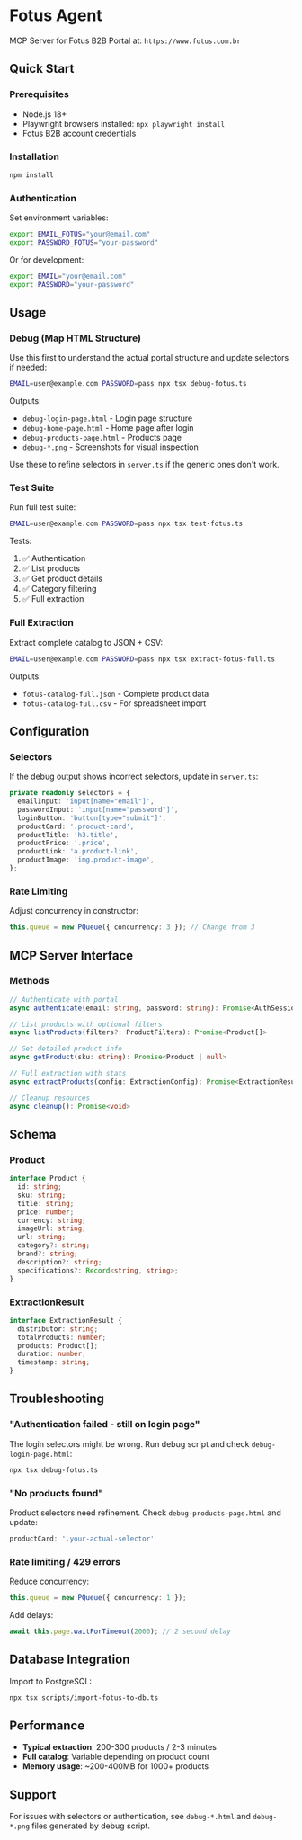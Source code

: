 # Fotus Agent

MCP Server for Fotus B2B Portal at: `https://www.fotus.com.br`

## Quick Start

### Prerequisites
- Node.js 18+
- Playwright browsers installed: `npx playwright install`
- Fotus B2B account credentials

### Installation

```bash
npm install
```

### Authentication

Set environment variables:

```bash
export EMAIL_FOTUS="your@email.com"
export PASSWORD_FOTUS="your-password"
```

Or for development:

```bash
export EMAIL="your@email.com"
export PASSWORD="your-password"
```

## Usage

### Debug (Map HTML Structure)

Use this first to understand the actual portal structure and update selectors if needed:

```bash
EMAIL=user@example.com PASSWORD=pass npx tsx debug-fotus.ts
```

Outputs:
- `debug-login-page.html` - Login page structure
- `debug-home-page.html` - Home page after login
- `debug-products-page.html` - Products page
- `debug-*.png` - Screenshots for visual inspection

Use these to refine selectors in `server.ts` if the generic ones don't work.

### Test Suite

Run full test suite:

```bash
EMAIL=user@example.com PASSWORD=pass npx tsx test-fotus.ts
```

Tests:
1. ✅ Authentication
2. ✅ List products
3. ✅ Get product details
4. ✅ Category filtering
5. ✅ Full extraction

### Full Extraction

Extract complete catalog to JSON + CSV:

```bash
EMAIL=user@example.com PASSWORD=pass npx tsx extract-fotus-full.ts
```

Outputs:
- `fotus-catalog-full.json` - Complete product data
- `fotus-catalog-full.csv` - For spreadsheet import

## Configuration

### Selectors

If the debug output shows incorrect selectors, update in `server.ts`:

```typescript
private readonly selectors = {
  emailInput: 'input[name="email"]',
  passwordInput: 'input[name="password"]',
  loginButton: 'button[type="submit"]',
  productCard: '.product-card',
  productTitle: 'h3.title',
  productPrice: '.price',
  productLink: 'a.product-link',
  productImage: 'img.product-image',
};
```

### Rate Limiting

Adjust concurrency in constructor:

```typescript
this.queue = new PQueue({ concurrency: 3 }); // Change from 3
```

## MCP Server Interface

### Methods

```typescript
// Authenticate with portal
async authenticate(email: string, password: string): Promise<AuthSession>

// List products with optional filters
async listProducts(filters?: ProductFilters): Promise<Product[]>

// Get detailed product info
async getProduct(sku: string): Promise<Product | null>

// Full extraction with stats
async extractProducts(config: ExtractionConfig): Promise<ExtractionResult>

// Cleanup resources
async cleanup(): Promise<void>
```

## Schema

### Product

```typescript
interface Product {
  id: string;
  sku: string;
  title: string;
  price: number;
  currency: string;
  imageUrl: string;
  url: string;
  category?: string;
  brand?: string;
  description?: string;
  specifications?: Record<string, string>;
}
```

### ExtractionResult

```typescript
interface ExtractionResult {
  distributor: string;
  totalProducts: number;
  products: Product[];
  duration: number;
  timestamp: string;
}
```

## Troubleshooting

### "Authentication failed - still on login page"

The login selectors might be wrong. Run debug script and check `debug-login-page.html`:

```bash
npx tsx debug-fotus.ts
```

### "No products found"

Product selectors need refinement. Check `debug-products-page.html` and update:

```typescript
productCard: '.your-actual-selector'
```

### Rate limiting / 429 errors

Reduce concurrency:

```typescript
this.queue = new PQueue({ concurrency: 1 });
```

Add delays:

```typescript
await this.page.waitForTimeout(2000); // 2 second delay
```

## Database Integration

Import to PostgreSQL:

```bash
npx tsx scripts/import-fotus-to-db.ts
```

## Performance

- **Typical extraction**: 200-300 products / 2-3 minutes
- **Full catalog**: Variable depending on product count
- **Memory usage**: ~200-400MB for 1000+ products

## Support

For issues with selectors or authentication, see `debug-*.html` and `debug-*.png` files generated by debug script.
